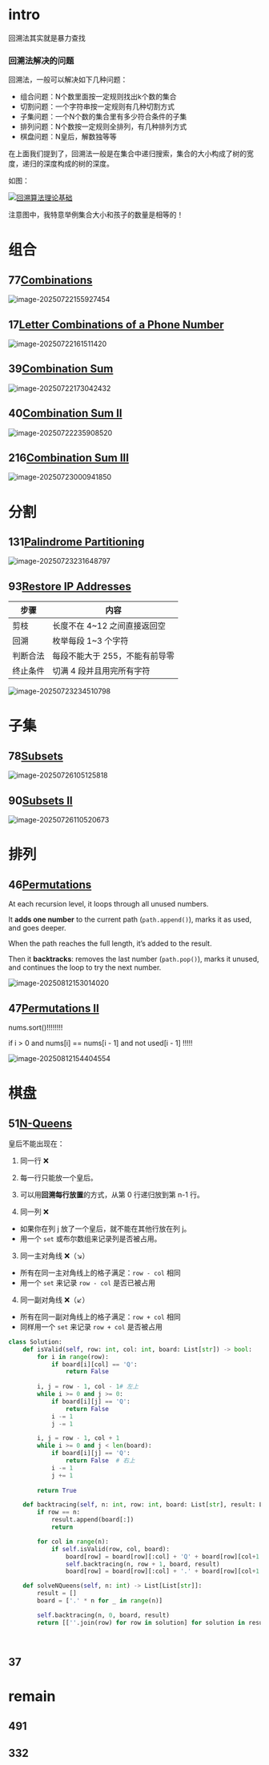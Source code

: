 # intro

回溯法其实就是暴力查找

### 回溯法解决的问题

回溯法，一般可以解决如下几种问题：

- 组合问题：N个数里面按一定规则找出k个数的集合
- 切割问题：一个字符串按一定规则有几种切割方式
- 子集问题：一个N个数的集合里有多少符合条件的子集
- 排列问题：N个数按一定规则全排列，有几种排列方式
- 棋盘问题：N皇后，解数独等等

在上面我们提到了，回溯法一般是在集合中递归搜索，集合的大小构成了树的宽度，递归的深度构成的树的深度。

如图：

[![回溯算法理论基础](assets/68747470733a2f2f66696c65312e6b616d61636f6465722e636f6d2f692f616c676f2f32303231303133303137333633313137342e706e67.png)](https://camo.githubusercontent.com/328809c1183b5aa1d1a01628de89ce4e55f97328307746a8eb9b74db7a318d9b/68747470733a2f2f66696c65312e6b616d61636f6465722e636f6d2f692f616c676f2f32303231303133303137333633313137342e706e67)

注意图中，我特意举例集合大小和孩子的数量是相等的！

# 组合

## 77[Combinations](https://leetcode.com/problems/combinations/)

![image-20250722155927454](assets/image-20250722155927454.png)

## 17[Letter Combinations of a Phone Number](https://leetcode.com/problems/letter-combinations-of-a-phone-number/)

![image-20250722161511420](assets/image-20250722161511420.png)

## 39[Combination Sum](https://leetcode.com/problems/combination-sum/)

![image-20250722173042432](assets/image-20250722173042432.png)

## 40[Combination Sum II](https://leetcode.com/problems/combination-sum-ii/)

![image-20250722235908520](assets/image-20250722235908520.png)

## 216[Combination Sum III](https://leetcode.com/problems/combination-sum-iii/)

![image-20250723000941850](assets/image-20250723000941850.png)

# 分割

## 131[Palindrome Partitioning](https://leetcode.com/problems/palindrome-partitioning/)

![image-20250723231648797](assets/image-20250723231648797.png)

## 93[Restore IP Addresses](https://leetcode.com/problems/restore-ip-addresses/)

| 步骤     | 内容                           |
| -------- | ------------------------------ |
| 剪枝     | 长度不在 4~12 之间直接返回空   |
| 回溯     | 枚举每段 1~3 个字符            |
| 判断合法 | 每段不能大于 255，不能有前导零 |
| 终止条件 | 切满 4 段并且用完所有字符      |

![image-20250723234510798](assets/image-20250723234510798.png)

# 子集

## 78[Subsets](https://leetcode.com/problems/subsets/)

![image-20250726105125818](assets/image-20250726105125818.png)

## 90[Subsets II](https://leetcode.com/problems/subsets-ii/)

![image-20250726110520673](assets/image-20250726110520673.png)

# 排列

## 46[Permutations](https://leetcode.com/problems/permutations/)

At each recursion level, it loops through all unused numbers.

It **adds one number** to the current path (`path.append()`), marks it as used, and goes deeper.

When the path reaches the full length, it’s added to the result.

Then it **backtracks**: removes the last number (`path.pop()`), marks it unused, and continues the loop to try the next number.

![image-20250812153014020](assets/image-20250812153014020.png)

## 47[Permutations II](https://leetcode.com/problems/permutations-ii/)

nums.sort()!!!!!!!!

if i > 0 and nums[i] == nums[i - 1] and not used[i - 1] !!!!!

![image-20250812154404554](assets/image-20250812154404554.png)

# 棋盘

## 51[N-Queens](https://leetcode.com/problems/n-queens/)

皇后不能出现在：

1. 同一行 ❌

1. 每一行只能放一个皇后。
2. 可以用**回溯每行放置**的方式，从第 0 行递归放到第 n-1 行。

2. 同一列 ❌

- 如果你在列 j 放了一个皇后，就不能在其他行放在列 j。
- 用一个 `set` 或布尔数组来记录列是否被占用。

3. 同一主对角线 ❌（↘︎）

- 所有在同一主对角线上的格子满足：`row - col` 相同
- 用一个 `set` 来记录 `row - col` 是否已被占用

4. 同一副对角线 ❌（↙︎）

- 所有在同一副对角线上的格子满足：`row + col` 相同
- 同样用一个 `set` 来记录 `row + col` 是否被占用

```python
class Solution:
    def isValid(self, row: int, col: int, board: List[str]) -> bool:
        for i in range(row):
            if board[i][col] == 'Q':
                return False
        
        i, j = row - 1, col - 1# 左上
        while i >= 0 and j >= 0:
            if board[i][j] == 'Q':
                return False 
            i -= 1
            j -= 1

        i, j = row - 1, col + 1
        while i >= 0 and j < len(board):
            if board[i][j] == 'Q':
                return False  # 右上
            i -= 1
            j += 1
        
        return True

    def backtracing(self, n: int, row: int, board: List[str], result: List[List[str]]) -> None:
        if row == n:
            result.append(board[:])
            return

        for col in range(n):
            if self.isValid(row, col, board):
                board[row] = board[row][:col] + 'Q' + board[row][col+1:]
                self.backtracing(n, row + 1, board, result)
                board[row] = board[row][:col] + '.' + board[row][col+1:]

    def solveNQueens(self, n: int) -> List[List[str]]:
        result = []
        board = ['.' * n for _ in range(n)]

        self.backtracing(n, 0, board, result)
        return [[''.join(row) for row in solution] for solution in result]

            
```



## 37



# remain

## 491



## 332

